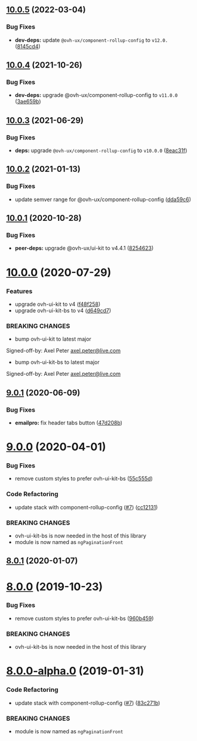 ## [10.0.5](https://github.com/ovh/manager/compare/@ovh-ux/ng-pagination-front@10.0.4...@ovh-ux/ng-pagination-front@10.0.5) (2022-03-04)


### Bug Fixes

* **dev-deps:** update `@ovh-ux/component-rollup-config` to `v12.0.` ([8145cd4](https://github.com/ovh/manager/commit/8145cd44a34cec071db4b5267182705625951077))



## [10.0.4](https://github.com/ovh/manager/compare/@ovh-ux/ng-pagination-front@10.0.3...@ovh-ux/ng-pagination-front@10.0.4) (2021-10-26)


### Bug Fixes

* **dev-deps:** upgrade @ovh-ux/component-rollup-config to `v11.0.0` ([3ae659b](https://github.com/ovh/manager/commit/3ae659bea59244fd5660375b9dac52055cc374b0))



## [10.0.3](https://github.com/ovh/manager/compare/@ovh-ux/ng-pagination-front@10.0.2...@ovh-ux/ng-pagination-front@10.0.3) (2021-06-29)


### Bug Fixes

* **deps:** upgrade `@ovh-ux/component-rollup-config` to `v10.0.0` ([8eac31f](https://github.com/ovh/manager/commit/8eac31f81e46d1570c131cf55788d6435842ab6d))



## [10.0.2](https://github.com/ovh/manager/compare/@ovh-ux/ng-pagination-front@10.0.1...@ovh-ux/ng-pagination-front@10.0.2) (2021-01-13)


### Bug Fixes

* update semver range for @ovh-ux/component-rollup-config ([dda59c6](https://github.com/ovh/manager/commit/dda59c6b71cb4ad9ab98f06a0bf995a7eb45a1d9))



## [10.0.1](https://github.com/ovh/manager/compare/@ovh-ux/ng-pagination-front@10.0.0...@ovh-ux/ng-pagination-front@10.0.1) (2020-10-28)


### Bug Fixes

* **peer-deps:** upgrade @ovh-ux/ui-kit to v4.4.1 ([8254623](https://github.com/ovh/manager/commit/82546237336e185ae7d973a1bb2aabddbb50112e))



# [10.0.0](https://github.com/ovh/manager/compare/@ovh-ux/ng-pagination-front@9.0.1...@ovh-ux/ng-pagination-front@10.0.0) (2020-07-29)


### Features

* upgrade ovh-ui-kit to v4 ([f48f258](https://github.com/ovh/manager/commit/f48f2587c367b06939c452428c5783c2fb1c1b8d))
* upgrade ovh-ui-kit-bs to v4 ([d649cd7](https://github.com/ovh/manager/commit/d649cd7d566ac39d172b2e36625fde83bd99c9f5))


### BREAKING CHANGES

* bump ovh-ui-kit to latest major

Signed-off-by: Axel Peter <axel.peter@live.com>
* bump ovh-ui-kit-bs to latest major

Signed-off-by: Axel Peter <axel.peter@live.com>



## [9.0.1](https://github.com/ovh/manager/compare/@ovh-ux/ng-pagination-front@9.0.0...@ovh-ux/ng-pagination-front@9.0.1) (2020-06-09)


### Bug Fixes

* **emailpro:** fix header tabs button ([47d208b](https://github.com/ovh/manager/commit/47d208b44dcad2fedab44b6771d4da79a80dbfc9))



# [9.0.0](https://github.com/ovh/manager/compare/@ovh-ux/ng-pagination-front@8.0.1...@ovh-ux/ng-pagination-front@9.0.0) (2020-04-01)


### Bug Fixes

* remove custom styles to prefer ovh-ui-kit-bs ([55c555d](https://github.com/ovh/manager/commit/55c555d233ba41dbaa75623de5208b3293405ebe))


### Code Refactoring

* update stack with component-rollup-config ([#7](https://github.com/ovh/manager/issues/7)) ([cc12131](https://github.com/ovh/manager/commit/cc12131f955efddf1c9e7c949e30263076f3ae4f))


### BREAKING CHANGES

* ovh-ui-kit-bs is now needed in the host of this library
* module is now named as `ngPaginationFront`



## [8.0.1](https://github.com/ovh-ux/ng-pagination-front/compare/v8.0.0...v8.0.1) (2020-01-07)



# [8.0.0](https://github.com/ovh-ux/ng-pagination-front/compare/v8.0.0-alpha.0...v8.0.0) (2019-10-23)


### Bug Fixes

* remove custom styles to prefer ovh-ui-kit-bs ([960b459](https://github.com/ovh-ux/ng-pagination-front/commit/960b45901b4b7e8a4a406c59c56d9e3c721bad9e))


### BREAKING CHANGES

* ovh-ui-kit-bs is now needed in the host of this library



# [8.0.0-alpha.0](https://github.com/ovh-ux/ng-pagination-front/compare/v7.0.0...v8.0.0-alpha.0) (2019-01-31)


### Code Refactoring

* update stack with component-rollup-config ([#7](https://github.com/ovh-ux/ng-pagination-front/issues/7)) ([83c271b](https://github.com/ovh-ux/ng-pagination-front/commit/83c271b))


### BREAKING CHANGES

* module is now named as `ngPaginationFront`



